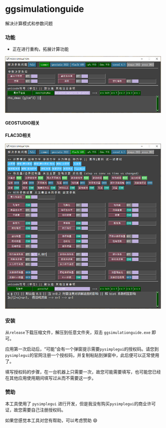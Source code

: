 <!--  -->

# ggsimulationguide

解决计算模式和参数问题

### 功能

- 正在进行重构，拓展计算功能

![not exist](./figures/ui-01.png)

#### GEOSTUDIO相关

#### FLAC3D相关

![not exist](./figures/ui-02.png)

### 安装

从`release`下载压缩文件，解压到任意文件夹，双击 `ggsimulationguide.exe` 即可。

应用第一次启动后，“可能”会有一个弹窗提示需要`pysimplegui`的授权码。请您到`pysimplegui`的官网注册一个授权码，并复制粘贴到弹窗中，此后便可以正常使用了。

填写授权码的步骤，在一台机器上只需要一次，故您可能需要填写，也可能您已经在其他应用使用期间填写过从而不需要这一步。

### 赞助

本工具使用了 `pysimplegui` 进行开发，但是我没有购买`pysimplegui`的商业许可证，故您需要自己注册授权码。

如果您感觉本工具对您有帮助，可以考虑赞助 :smile:
